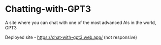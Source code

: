 # Chatting-with-GPT3

A site where you can chat with one of the most advanced AIs in the world, GPT3

Deployed site - https://chat-with-gpt3.web.app/ (not responsive)


